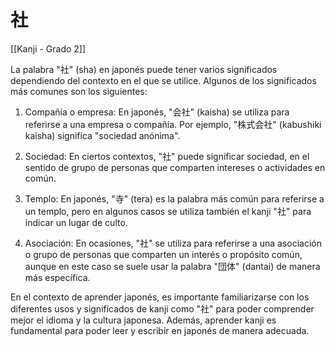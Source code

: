 # 社

[[Kanji - Grado 2]]

La palabra "社" (sha) en japonés puede tener varios significados dependiendo del contexto en el que se utilice. Algunos de los significados más comunes son los siguientes:

1. Compañía o empresa: En japonés, "会社" (kaisha) se utiliza para referirse a una empresa o compañía. Por ejemplo, "株式会社" (kabushiki kaisha) significa "sociedad anónima".

2. Sociedad: En ciertos contextos, "社" puede significar sociedad, en el sentido de grupo de personas que comparten intereses o actividades en común.

3. Templo: En japonés, "寺" (tera) es la palabra más común para referirse a un templo, pero en algunos casos se utiliza también el kanji "社" para indicar un lugar de culto.

4. Asociación: En ocasiones, "社" se utiliza para referirse a una asociación o grupo de personas que comparten un interés o propósito común, aunque en este caso se suele usar la palabra "団体" (dantai) de manera más específica.

En el contexto de aprender japonés, es importante familiarizarse con los diferentes usos y significados de kanji como "社" para poder comprender mejor el idioma y la cultura japonesa. Además, aprender kanji es fundamental para poder leer y escribir en japonés de manera adecuada.
